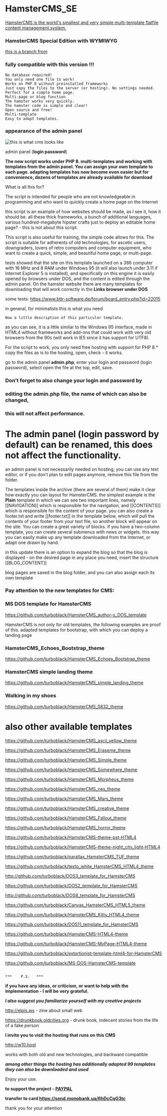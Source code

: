 # HamsterCMS_SE
[HamsterCMS is the world's smallest and very simple multi-template flatfile content management system.](http://old.net.eu.org/)

### HamsterCMS Special Edition with WYMIWYG
[this is a branch from](https://github.com/turboblack/HamsterCMS)
### fully compatible with this version !!!


    No database required!
    You only need one file to work!
    Works on PHP 8 without preinstalled frameworks
    Just copy the files to the server (or hosting). No settings needed.
    Perfect for a simple home page.
    Multi-page or blog function
    The hamster works very quickly.
    The hamster code is simple and clear!
    Open source and free!
    Multi-template
    Easy to adapt templates.


### appearance of the admin panel
![this is what cms looks like](http://elpis.ws/hamster_se.png)


admin panel (**login password**)

**The new script works under PHP 8. 
multi-templates and working with templates from the admin panel.
You can assign your own template to each page. 
adapting templates has now become even easier
but for convenience, dozens of templates are already available for download**

What is all this for?

The script is intended for people who are not knowledgeable in programming 
and who want to quickly create a home page on the Internet

this script is an example of how websites should be made, as I see it, 
how it should be. all these thick frameworks, a bunch of 
additional languages, various hundred-megabyte hipster crafts 
just to deploy an editable home page? - this is not about this script.

This script is also useful for training, the simple code allows for this.
The script is suitable for adherents of old technologies, for ascetic users, 
downgraders, lovers of retro computers and computer equipment,
who want to create a quick, simple, and beautiful home page, or multi-page.

tests showed that the site on this template launched on a 386 computer 
with 16 MHz and 8 RAM under Windows 95 (it will also launch under 3.11 
if Internet Explorer 5 is installed), and specifically on this engine 
it is easily opened by browsers under DOS, and the content is edited 
through the admin panel. On the hamster website there are many templates 
for downloading that will work correctly in the **Links browser under DOS**

some tests: https://www.bttr-software.de/forum/board_entry.php?id=22015

in general, for minimalists this is what you need

    Now a little description of this particular template.
as you can see, it is a little similar to the Windows 95 interface, 
made in HTML4 without frameworks and add-ons that could work 
with very old browsers from the 90s 
(will work in IE5 since it has support for UTF8).

For the script to work, you only need free hosting with support for PHP 8.*
copy the files as is to the hosting, open, check - it works.

go to the admin panel **admin.php**, enter your 
login and password (login password), select open the file at the top, edit, save.
### Don’t forget to also change your login and password by 
### editing the admin.php file, the name of which can also be changed, 
### this will not affect performance.

# The admin panel (**login password** by default) can be renamed, this does not affect the functionality.
an admin panel is not necessarily needed on hosting; you can use any text editor, or if you don’t plan to edit pages anymore, remove this file from the folder.

The templates inside the archive (there are several of them) make it clear how exactly you can layout for HamsterCMS. the simplest example is the **Plain** template in which we can see two important lines, namely [[NAVIGATION]] which is responsible for the navigation, and [[CONTENTS]] which is responsible for the content of your page. you can also create a footer.txt and write [[footer.txt]] in the template below, which will pull the contents of your footer from your text file, so another block will appear on the site. You can create a great variety of blocks. if you have a two-column template, you can create several submenus with news or widgets. this way you can easily make up any template downloaded from the Internet, or adapt one drawn by hand.

in this update there is an option to expand the blog so that the blog is displayed - on the desired page in any place you need, 
insert the structure [[BLOG_CONTENT]]

blog pages are saved in the blog folder, and you can also assign each its own template

### Pay attention to the new templates for CMS:

### MS DOS template for HamsterCMS
https://github.com/turboblack/HamsterCMS_author-s_DOS_template

HamsterCMS is not only for old templates, the following examples are proof of this. 
adapted templates for bootstrap, with which you can deploy a landing page

### HamsterCMS_Echoes_Bootstrap_theme
https://github.com/turboblack/HamsterCMS_Echoes_Bootstrap_theme

### HamsterCMS simple landing theme
https://github.com/turboblack/HamsterCMS_simple_landing_theme

### Walking in my shoes
https://github.com/turboblack/HamsterCMS_0832_theme


# also other available templates
https://github.com/turboblack/HamsterCMS_ascii_yellow_theme

https://github.com/turboblack/HamsterCMS_Eraseme_theme

https://github.com/turboblack/HamsterCMS_Simple_theme

https://github.com/turboblack/HamsterCMS_Somewhere_theme

https://github.com/turboblack/HamsterCMS_Morpheus_theme

https://github.com/turboblack/HamsterCMS_nes_theme

https://github.com/turboblack/HamsterCMS_Mars_theme

https://github.com/turboblack/HamsterCMS_creative_theme

https://github.com/turboblack/HamsterCMS_Fallout_theme

https://github.com/turboblack/HamsterCMS_horror_theme

https://github.com/turboblack/HamsterCMS-theme-pst-HTML4

https://github.com/turboblack/HamsterCMS-theme-night_city_light-HTML4

https://github.com/turboblack/parallax_HamsterCMS_TUF_theme

https://github.com/turboblack/texto_white_HamsterCMS_HTML4_theme

http://github.com/turboblack/DOS3_template_for_HamsterCMS

https://github.com/turboblack/DOS2_template_for_HamsterCMS

http://github.com/turboblack/DOS8_template_for_HamsterCMS

https://github.com/turboblack/Canvas_HamsterCMS_HTML5_theme

https://github.com/turboblack/HamsterCMS_Kitty_HTML4_theme

https://github.com/turboblack/DOS11_template_for_HamsterCMS

https://github.com/turboblack/HamsterCMS-HTML4-theme

https://github.com/turboblack/HamsterCMS-MyPage-HTML4-theme

https://github.com/turboblack/extortionist-template-html4-for-HamsterCMS

https://github.com/turboblack/MS-DOS-HamsterCMS-template

                                                                         ***    P.S.   ***
                                                                
**if you have any ideas, or criticism, or want to help with the implementation - I will be very grateful.**

***I also suggest you familiarize yourself with my creative projects***

http://elpis.ws - zine about small web

https://drunkbook.oldcities.org - drunk book, indecent stories from the life of a fake person


**I invite you to visit the hosting that runs on this CMS**

http://w10.host

works with both old and new technologies, and backward compatible

***among other things
the hosting has additionally adapted 99 templates
they can also be downloaded and used***

Enjoy your use.

**to support the project - [PAYPAL](https://www.paypal.com/donate/?hosted_button_id=2PYBDTJ6EM54U)**

**transfer to card https://send.monobank.ua/6hDcCqG3tc**

thank you for your attention


